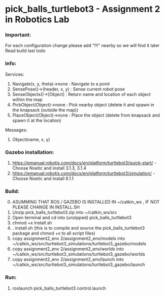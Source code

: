 # pick_balls_turtlebot3 - Assignment 2 in Robotics Lab

### Important:
For each configuration change please add "!!!" nearby so we will find it later
Read build last todo

### Info:
Services:
1. Navigate(x, y, theta)->none		: Navigate to a point
2. SensePose()->(header, x, y)		: Sense current robot pose
3. SenseObjects()->[Object]	      : Return name and location of each object within the map
4. PickObject(Object)->none	      : Pick nearby object (delete it and spawn in the knapsack (outside the map))
5. PlaceObject(Object)->none	: Place the object (delete from knapsack and spawn it at the location)

Messages:
1. Object(name, x, y)

### Gazebo installation:
1. https://emanual.robotis.com/docs/en/platform/turtlebot3/quick-start/ - Choose Noetic and install 3.1.3, 3.1.4
2. https://emanual.robotis.com/docs/en/platform/turtlebot3/simulation/ - Choose Noetic and install 6.1.1

### Build:
0. ASUMMING THAT ROS / GAZEBO IS INSTALLED IN ~/catkin_ws , IF NOT PLEASE CHANGE IN INSTALL.SH
1. Unzip pick_balls_turtlebot3.zip into ~/catkin_ws/src
2. Open terminal and cd into (unzipped) pick_balls_turtlebot3
3. chmod +x install.sh
4. . install.sh (this is to compile and source the pick_balls_turtlebot3 package and chmod +x to all script files)
5. copy assignment2_env 2/assignment2_env/models into ~/catkin_ws/src/turtlebot3_simulations/turtlebot3_gazebo/models
6. copy assignment2_env 2/assignment2_env/worlds into ~/catkin_ws/src/turtlebot3_simulations/turtlebot3_gazebo/worlds
7. copy assignment2_env 2/assignment2_env/launch into ~/catkin_ws/src/turtlebot3_simulations/turtlebot3_gazebo/launch

### Run:
1. roslaunch pick_balls_turtlebot3 control.launch

